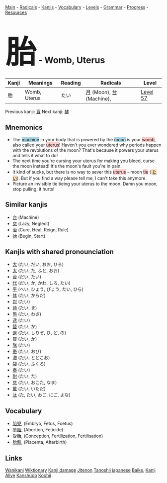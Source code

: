 <style> bigfont {font-size: 100px}</style>
[Main](../README.md) -
[Radicals](../radicals.md) -
[Kanjis](../kanjis.md) -
[Vocabulary](../vocabulary.md) -
[Levels](../levels.md) -
[Grammar](../grammar.md) - 
[Progress](../progress.md) -
[Resources](../resources.md)
# <bigfont> 胎</bigfont> - Womb, Uterus 

| Kanji | Meanings | Reading | Radicals | Level |
| --- | --- | --- | --- | --- |
| 胎 | Womb, Uterus | たい | [月](../radicals/月.md) (Moon), [台](../radicals/台.md) (Machine),  | [Level 57](../levels/wk_level57.md) |

Previous kanji: [盲](盲.md) Next kanji: [酵](酵.md) 

## Mnemonics
 * The <span style="background-color:#ADD8E6"> machine</span> in your body that is powered by the <span style="background-color:#ADD8E6"> moon</span> is your <span style="background-color:#ffcccb"> womb</span>, also called your <span style="background-color:#ffcccb"> uterus</span>! Haven't you ever wondered why periods happen with the revolutions of the moon? That's because it powers your uterus and tells it what to do!
* The next time you're cursing your uterus for making you bleed, curse the moon instead! It's the moon's fault you're in pain.
* It kind of sucks, but there is no way to sever this <span style="background-color:#ffcccb"> uterus</span> - moon <span style="background-color:#ffcccb"> tie</span> (<span style="background-color:#fed8b1"> [たい](https://jisho.org/search/たい)</span>). But if you find a way please tell me, I can't take this anymore.
* Picture an invisible tie tieing your uterus to the moon. Damn you moon, stop pulling, it hurts!


## Similar kanjis
 * [台](台.md) (Machine)
* [怠](怠.md) (Lazy, Neglect)
* [治](治.md) (Cure, Heal, Reign, Rule)
* [始](始.md) (Begin, Start)



## Kanjis with shared pronounciation
 * [大](大.md) (たい, だい, おお, ひろ)
* [太](太.md) (たい, た, ふと, おお)
* [台](台.md) (だい, たい)
* [代](代.md) (だい, か, かわ, しろ, たい)
* [平](平.md) (へい, ひょう, びょう, たい, ひら)
* [体](体.md) (たい, からだ)
* [対](対.md) (たい)
* [待](待.md) (たい, ま)
* [態](態.md) (たい, わざ)
* [逮](逮.md) (たい)
* [替](替.md) (たい, か)
* [退](退.md) (たい, しりぞ, ひ, ど, の)
* [貸](貸.md) (たい, か)
* [隊](隊.md) (たい)
* [帯](帯.md) (たい, おび)
* [滞](滞.md) (たい, とどこお)
* [袋](袋.md) (たい, ふくろ)
* [泰](泰.md) (たい)
* [耐](耐.md) (たい, た)
* [怠](怠.md) (たい, おこた, なま)
* [戴](戴.md) (たい, いただ)
* [汰](汰.md) (た, たい, おご, にご, よな)



## Vocabulary
 * [胎児](../vocabulary/胎.md), (Embryo, Fetus, Foetus)
* [堕胎](../vocabulary/胎.md), (Abortion, Feticide)
* [受胎](../vocabulary/胎.md), (Conception, Fertilization, Fertilisation)
* [胎盤](../vocabulary/胎.md), (Placenta, Afterbirth)




## Links 


[Wanikani](https://www.wanikani.com/kanji/胎)
[Wiktionary](https://en.wiktionary.org/wiki/胎)
[Kanji damage](http://www.kanjidamage.com/kanji/search?utf8=✓&q=胎)
[Jitenon](https://jitenon.com/kanji/胎)
[Tanoshii japanese](https://www.tanoshiijapanese.com/dictionary/kanji.cfm?k=胎)
[Baike](https://baike.baidu.com/item/胎),
[Kanji Alive](https://app.kanjialive.com/胎)
[Kanshudo](https://www.kanshudo.com/searchmn?q=胎)
[Koohii](https://kanji.koohii.com/study/kanji/胎)
